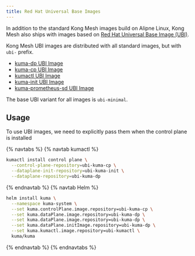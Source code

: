 ```yaml
---
title: Red Hat Universal Base Images
---
```


In addition to the standard Kong Mesh images build on Alipne Linux, Kong Mesh also ships with images based on [Red Hat Universal Base Image (UBI)](https://developers.redhat.com/products/rhel/ubi).

Kong Mesh UBI images are distributed with all standard images, but with `ubi-` prefix.

* [kuma-dp UBI Image](https://hub.docker.com/r/kong/ubi-kuma-dp)
* [kuma-cp UBI Image](https://hub.docker.com/r/kong/ubi-kuma-cp)
* [kumactl UBI Image](https://hub.docker.com/r/kong/ubi-kumactl)
* [kuma-init UBI Image](https://hub.docker.com/r/kong/ubi-kuma-init)
* [kuma-prometheus-sd UBI Image](https://hub.docker.com/r/kong/ubi-kuma-prometheus-sd)

The base UBI variant for all images is `ubi-minimal`.

## Usage

To use UBI images, we need to explicitly pass them when the control plane is installed

{% navtabs %}
{% navtab kumactl %}
```sh
kumactl install control plane \
  --control-plane-repository=ubi-kuma-cp \
  --dataplane-init-repository=ubi-kuma-init \
  --dataplane-repository=ubi-kuma-dp
```
{% endnavtab %}
{% navtab Helm %}
```sh
helm install kuma \
  --namespace kuma-system \
  --set kuma.controlPlane.image.repository=ubi-kuma-cp \
  --set kuma.dataPlane.image.repository=ubi-kuma-dp \
  --set kuma.dataPlane.image.repository=ubi-kuma-dp \
  --set kuma.dataPlane.initImage.repository=ubi-kuma-dp \
  --set kuma.kumactl.image.repository=ubi-kumactl \
  kuma/kuma
```
{% endnavtab %}
{% endnavtabs %}